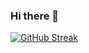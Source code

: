 ### Hi there 👋

[![GitHub Streak](https://github-readme-streak-stats.herokuapp.com/?user=Piyushkriplani444)](https://git.io/streak-stats)
<!--
**Piyushkriplani444/Piyushkriplani444** is a ✨ _special_ ✨ repository because its `README.md` (this file) appears on your GitHub profile.

Here are some ideas to get you started:

- 🔭 I’m currently working on ...
- 🌱 I’m currently learning ...
- 👯 I’m looking to collaborate on ...
- 🤔 I’m looking for help with ...
- 💬 Ask me about ...
- 📫 How to reach me: ...
- 😄 Pronouns: ...
- ⚡ Fun fact: ...
-->
